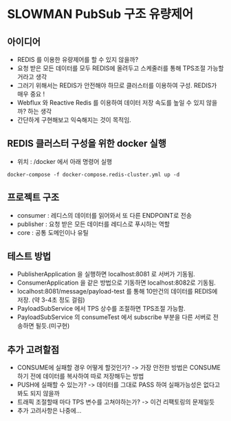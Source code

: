 # SLOWMAN PubSub 구조 유량제어

## 아이디어

- REDIS 를 이용한 유량제어를 할 수 있지 않을까?
- 요청 받은 모든 데이터를 모두 REDIS에 올려두고 스케줄러를 통해 TPS조절 가능할거라고 생각
- 그러기 위해서는 REDIS가 안전해야 하므로 클러스터를 이용하여 구성. REDIS가 매우 중요 ! 
- Webflux 와 Reactive Redis 를 이용하여 데이터 저장 속도를 높일 수 있지 않을까? 하는 생각 
- 간단하게 구현해보고 익숙해지는 것이 목적임. 

## REDIS 클러스터 구성을 위한 docker 실행

- 위치 : /docker 에서 아래 명령어 실행 

```
docker-compose -f docker-compose.redis-cluster.yml up -d
```


## 프로젝트 구조
- consumer : 레디스의 데이터를 읽어와서 또 다른 ENDPOINT로 전송
- publisher : 요청 받은 모든 데이터를 레디스로 푸시하는 역할
- core : 공통 도메인이나 유틸 


## 테스트 방법

- PublisherApplication 을 실행하면 localhost:8081 로 서버가 기동됨.
- ConsumerApplication 을 같은 방법으로 기동하면 localhost:8082로 기동됨.
- localhost:8081/message/payload-test 를 통해 10만건의 데이터를 REDIS에 저장. (약 3-4초 정도 걸림)
- PayloadSubService 에서 TPS 상수를 조절하면 TPS조절 가능함. 
- PayloadSubService 의 consumeTest 에서 subscribe 부분을 다른 서버로 전송하면 될듯.(미구현)


## 추가 고려할점

- CONSUME에 실패할 경우 어떻게 할것인가? -> 가장 안전한 방법은 CONSUME 하기 전에 데이터를 복사하여 따로 저장해두는 방법
- PUSH에 실패할 수 있는가? -> 데이터를 그대로 PASS 하여 실패가능성은 없다고 봐도 되지 않을까
- 트래픽 조절할때 마다 TPS 변수를 고쳐야하는가? -> 이건 리팩토링의 문제일듯 
- 추가 고려사항은 나중에...